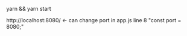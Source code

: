yarn && yarn start

http://localhost:8080/ <- can change port in app.js line 8 "const port = 8080;"
